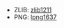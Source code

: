 - ZLIB: [zlib1211](https://nchc.dl.sourceforge.net/project/libpng/zlib/1.2.11/zlib1211.zip)
- PNG: [lpng1637](https://nchc.dl.sourceforge.net/project/libpng/libpng16/1.6.37/lpng1637.zip)
